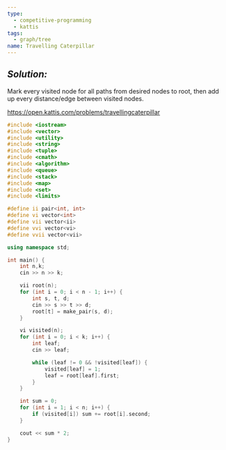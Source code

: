 ```yaml
---
type:
  - competitive-programming
  - kattis
tags:
  - graph/tree
name: Travelling Caterpillar
---
```

## _Solution:_
Mark every visited node for all paths from desired nodes to root, then add up every distance/edge between visited nodes.

https://open.kattis.com/problems/travellingcaterpillar
```cpp
#include <iostream>
#include <vector>
#include <utility>
#include <string>
#include <tuple>
#include <cmath>
#include <algorithm>
#include <queue>
#include <stack>
#include <map>
#include <set>
#include <limits>

#define ii pair<int, int>
#define vi vector<int>
#define vii vector<ii>
#define vvi vector<vi>
#define vvii vector<vii>

using namespace std;

int main() {
    int n,k;
    cin >> n >> k;

    vii root(n);
    for (int i = 0; i < n - 1; i++) {
        int s, t, d;
        cin >> s >> t >> d;
        root[t] = make_pair(s, d);
    }

    vi visited(n);
    for (int i = 0; i < k; i++) {
        int leaf;
        cin >> leaf;

        while (leaf != 0 && !visited[leaf]) {
            visited[leaf] = 1;
            leaf = root[leaf].first;
        }
    }

    int sum = 0;
    for (int i = 1; i < n; i++) {
        if (visited[i]) sum += root[i].second;
    }

    cout << sum * 2;
}
```
